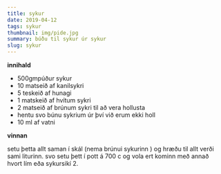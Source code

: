 ```yaml
---
title: sykur 
date: 2019-04-12
tags: sykur
thumbnail: img/pide.jpg
summary: búðu til sykur úr sykur
slug: sykur
---
```


__innihald__

+ 500gmpúður sykur 
+ 10 matseið af kanilsykri
+ 5 teskeið af hunagi
+ 1 matskeið af hvítum sykri
+ 2 matseið af brúnum sykri til að vera hollusta
+ hentu svo búnu sykrium úr því við erum ekki holl
+ 10 ml af vatni


__vinnan__
 
setu þetta allt saman í skál (nema brúnui sykurinn ) og hræðu til allt verði sami liturinn. svo setu þett í pott á 700 c og vola ert kominn með annað hvort lím eða sykursikí 2.   